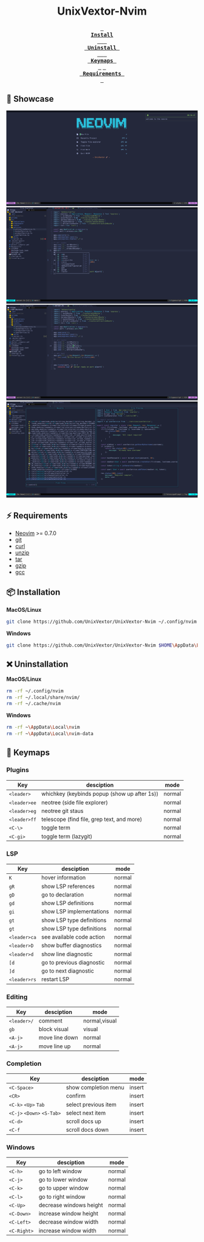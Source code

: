 <h1 align = "center">UnixVextor-Nvim</h1>

<div align = "center">

**[<kbd>  <br> Install <br>  </kbd>][Install]**
**[<kbd> <br> Uninstall <br>  </kbd>][Uninstall]**
**[<kbd> <br> Keymaps <br> </kbd>][Keymaps]**
**[<kbd> <br> Requirements <br> </kbd>][Requirements]**

[Install]: #-installation
[Uninstall]: #-uninstallation
[Keymaps]: #-keymaps
[Requirements]: #%EF%B8%8F-requirements

</div>

## 🌟 Showcase

![demo1](https://raw.githubusercontent.com/UnixVextor/UnixVextor-Nvim/master/screenshot/demo1.png?token=GHSAT0AAAAAACGQQJKPLV7TRIOML63L55BSZK3Z7GA)
![demo2](https://raw.githubusercontent.com/UnixVextor/UnixVextor-Nvim/master/screenshot/demo2.png?token=GHSAT0AAAAAACGQQJKPPPIXHPVMCFHSWPJSZK32AJA)
![demo3](https://github.com/UnixVextor/UnixVextor-Nvim/blob/master/screenshot/demo3.png?raw=true)
![demo4](https://github.com/UnixVextor/UnixVextor-Nvim/blob/master/screenshot/demo4.png?raw=true)

## ⚡️ Requirements

- [Neovim](https://github.com/neovim/neovim) >= 0.7.0
- [git](https://git-scm.com/)
- [curl](https://git-scm.com/)
- [unzip](https://linuxize.com/post/how-to-unzip-files-in-linux/)
- [tar](https://www.baeldung.com/linux/tar-archive-without-directory-structure#:~:text=The%20Linux%20tar%20command%20is,directory%20structure%20of%20archived%20files.)
- [gzip](https://linuxize.com/post/gzip-command-in-linux/)
- [gcc](://linuxize.com/post/gzip-command-in-linux/)

## 📦 Installation

**MacOS/Linux**

```bash
git clone https://github.com/UnixVextor/UnixVextor-Nvim ~/.config/nvim
```

**Windows**

```bash
git clone https://github.com/UnixVextor/UnixVextor-Nvim $HOME\AppData\Local\nvim
```

## ❌ Uninstallation

**MacOS/Linux**

```bash
rm -rf ~/.config/nvim
rm -rf ~/.local/share/nvim/
rm -rf ~/.cache/nvim
```

**Windows**

```bash
rm -rf ~\AppData\Local\nvim
rm -rf ~\AppData\Local\nvim-data
```

## 🎹 Keymaps

### Plugins

| Key          | desciption                                   | mode   |
| ------------ | -------------------------------------------- | ------ |
| `<leader>`   | whichkey (keybinds popup (show up after 1s)) | normal |
| `<leader>ee` | neotree (side file explorer)                 | normal |
| `<leader>eg` | neotree git staus                            | normal |
| `<leader>ff` | telescope (find file, grep text, and more)   | normal |
| `<C-\>`      | toggle term                                  | normal |
| `<C-gi>`     | toggle term (lazygit)                        | normal |

### LSP

| Key          | desciption                | mode   |
| ------------ | ------------------------- | ------ |
| `K`          | hover information         | normal |
| `gR`         | show LSP references       | normal |
| `gD`         | go to declaration         | normal |
| `gd`         | show LSP definitions      | normal |
| `gi`         | show LSP implementations  | normal |
| `gt`         | show LSP type definitions | normal |
| `gt`         | show LSP type definitions | normal |
| `<leader>ca` | see available code action | normal |
| `<leader>D`  | show buffer diagnostics   | normal |
| `<leader>d`  | show line diagnostic      | normal |
| `[d`         | go to previous diagnostic | normal |
| `]d`         | go to next diagnostic     | normal |
| `<leader>rs` | restart LSP               | normal |

### Editing

| Key         | desciption     | mode          |
| ----------- | -------------- | ------------- |
| `<leader>/` | comment        | normal,visual |
| `gb`        | block visual   | visual        |
| `<A-j>`     | move line down | normal        |
| `<A-j>`     | move line up   | normal        |

### Completion

| Key                        | desciption           | mode   |
| -------------------------- | -------------------- | ------ |
| `<C-Space>`                | show completion menu | insert |
| `<CR>`                     | confirm              | insert |
| `<C-k>` `<Up>` `Tab`       | select previous item | insert |
| `<C-j>` `<Down>` `<S-Tab>` | select next item     | insert |
| `<C-d>`                    | scroll docs up       | insert |
| `<C-f`                     | scroll docs down     | insert |

### Windows

| Key         | desciption              | mode   |
| ----------- | ----------------------- | ------ |
| `<C-h>`     | go to left window       | normal |
| `<C-j>`     | go to lower window      | normal |
| `<C-k>`     | go to upper window      | normal |
| `<C-l>`     | go to right window      | normal |
| `<C-Up>`    | decrease windows height | normal |
| `<C-Down>`  | increase window height  | normal |
| `<C-Left>`  | decrease window width   | normal |
| `<C-Right>` | increase window width   | normal |

